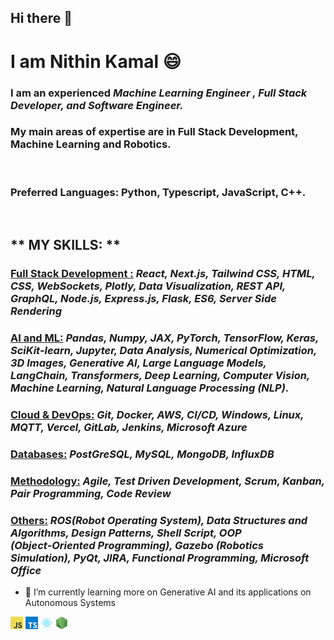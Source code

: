 ## Hi there 👋

<!--
**nithin-kamal/nithin-kamal** is a ✨ _special_ ✨ repository because its `README.md` (this file) appears on your GitHub profile.

Here are some ideas to get you started:

- 🔭 I’m currently working on ...
- 🌱 I’m currently learning ...
- 👯 I’m looking to collaborate on ...
- 🤔 I’m looking for help with ...
- 💬 Ask me about ...
- 📫 How to reach me: ...
- 😄 Pronouns: ...
- ⚡ Fun fact: ...
-->


<h1> I am <b>Nithin Kamal</b> 😄</h1>
<h3> I am an experienced <b><i><span color='green'> Machine Learning Engineer </span>, Full Stack Developer, and Software Engineer.</i></b> </h3>
<h3> My main areas of expertise are in Full Stack Development, Machine Learning and Robotics.</h3>
<br /> 
<h3> Preferred Languages: Python, Typescript, JavaScript, C++. </h3>
<br />

<h2><u?>** MY SKILLS: **</u></h2>

<h3> <u>Full Stack Development :</u> <i><b> React, Next.js, Tailwind CSS, HTML, CSS, WebSockets, Plotly, Data Visualization, REST API, GraphQL, Node.js,
Express.js, Flask, ES6, Server Side Rendering </i></b></h3>

<h3> <u>AI and ML:</u> <b> <i>Pandas, Numpy, JAX, PyTorch, TensorFlow, Keras, SciKit‑learn, Jupyter, Data Analysis, Numerical Optimization,
3D Images, Generative AI, Large Language Models, LangChain, Transformers, Deep Learning, Computer
Vision, Machine Learning, Natural Language Processing (NLP)</i></b>.</h3>

<h3> <u>Cloud & DevOps:</u> <b><i> Git, Docker, AWS, CI/CD, Windows, Linux, MQTT, Vercel, GitLab, Jenkins, Microsoft Azure </i></b> </h3>

<h3> <u>Databases:</u> <b><i> PostGreSQL, MySQL, MongoDB, InfluxDB </i></b> </h3>

<h3> <u>Methodology:</u> <b><i> Agile, Test Driven Development, Scrum, Kanban, Pair Programming, Code Review </i></b> </h3>

<h3> <u>Others:</u> <b><i> ROS(Robot Operating System), Data Structures and Algorithms, Design Patterns, Shell Script, OOP
(Object‑Oriented Programming), Gazebo (Robotics Simulation), PyQt, JIRA, Functional Programming, Microsoft
Office</i></b> </h3>


- 🌱 I’m currently learning more on Generative AI and its applications on Autonomous Systems


<code><img height="20" alt="javascript" src="https://raw.githubusercontent.com/github/explore/80688e429a7d4ef2fca1e82350fe8e3517d3494d/topics/javascript/javascript.png"></code>
<code><img height="20" alt="typescript" src="https://raw.githubusercontent.com/github/explore/80688e429a7d4ef2fca1e82350fe8e3517d3494d/topics/typescript/typescript.png"></code>
<code><img height="20" alt="react" src="https://raw.githubusercontent.com/github/explore/80688e429a7d4ef2fca1e82350fe8e3517d3494d/topics/react/react.png"></code>
<code><img height="20" alt="nodejs" src="https://raw.githubusercontent.com/github/explore/80688e429a7d4ef2fca1e82350fe8e3517d3494d/topics/nodejs/nodejs.png"></code>    
